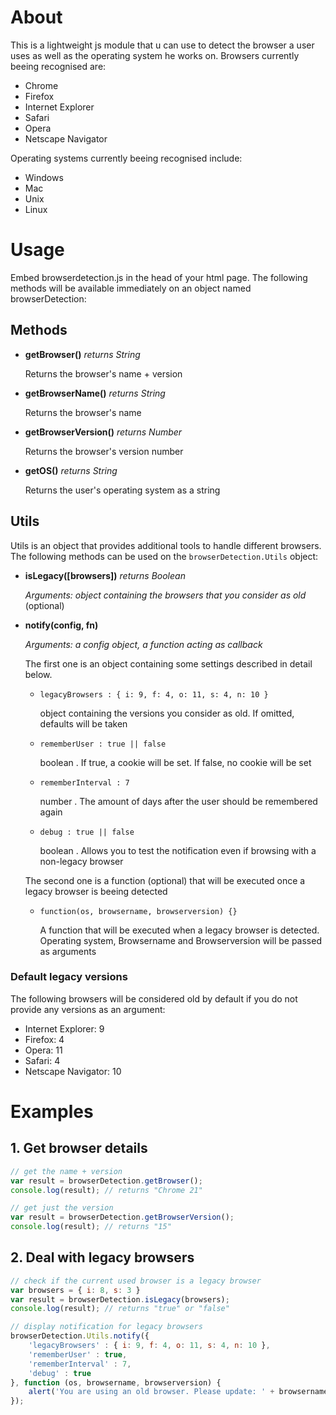 # About

This is a lightweight js module that u can use to detect the browser a user uses as well as the operating system he works on. Browsers currently beeing recognised are:

- Chrome
- Firefox
- Internet Explorer
- Safari
- Opera
- Netscape Navigator

Operating systems currently beeing recognised include:

- Windows
- Mac
- Unix
- Linux

# Usage

Embed browserdetection.js in the head of your html page. The following methods will be available immediately on an object named browserDetection:

## Methods

- __getBrowser()__ *returns String*

   Returns the browser's name + version

- __getBrowserName()__ *returns String*

   Returns the browser's name

- __getBrowserVersion()__ *returns Number*

   Returns the browser's version number

- __getOS()__ *returns String*

   Returns the user's operating system as a string

## Utils

Utils is an object that provides additional tools to handle different browsers. The following methods can be used on the ```browserDetection.Utils``` object:

- __isLegacy([browsers])__ *returns Boolean*

   _Arguments: object containing the browsers that you consider as old_ (optional)

- __notify(config, fn)__

   _Arguments: a config object, a function acting as callback_
   
   The first one is an object containing some settings described in detail below.
   
   - ```legacyBrowsers : { i: 9, f: 4, o: 11, s: 4, n: 10 } ```
   
      object containing the versions you consider as old. If omitted, defaults will be taken
   - ```rememberUser : true || false ```
   
      boolean . If true, a cookie will be set. If false, no cookie will be set
   - ```rememberInterval : 7 ```
   
      number . The amount of days after the user should be remembered again
   - ```debug : true || false ```
   
      boolean . Allows you to test the notification even if browsing with a non-legacy browser
   
   The second one is a function (optional) that will be executed once a legacy browser is beeing detected
   
   - ```function(os, browsername, browserversion) {} ```
   
      A function that will be executed when a legacy browser is detected. Operating system, Browsername and Browserversion will be passed as arguments

### Default legacy versions

The following browsers will be considered old by default if you do not provide any versions as an argument:

- Internet Explorer: 	9
- Firefox: 	4
- Opera: 	11
- Safari: 	4
- Netscape Navigator: 	10

# Examples

## 1. Get browser details
```javascript
// get the name + version
var result = browserDetection.getBrowser();
console.log(result); // returns "Chrome 21"

// get just the version
var result = browserDetection.getBrowserVersion();
console.log(result); // returns "15"
```

## 2. Deal with legacy browsers
```javascript
// check if the current used browser is a legacy browser
var browsers = { i: 8, s: 3 }
var result = browserDetection.isLegacy(browsers);
console.log(result); // returns "true" or "false"

// display notification for legacy browsers
browserDetection.Utils.notify({
	'legacyBrowsers' : { i: 9, f: 4, o: 11, s: 4, n: 10 },
	'rememberUser' : true,
	'rememberInterval' : 7,
	'debug' : true
}, function (os, browsername, browserversion) {
	alert('You are using an old browser. Please update: ' + browsername + ' ' + browserversion);
});
```